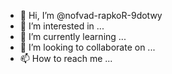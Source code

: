 - 👋 Hi, I’m @nofvad-rapkoR-9dotwy
- 👀 I’m interested in ...
- 🌱 I’m currently learning ...
- 💞️ I’m looking to collaborate on ...
- 📫 How to reach me ...

<!---
nofvad-rapkoR-9dotwy/nofvad-rapkoR-9dotwy is a ✨ special ✨ repository because its `README.md` (this file) appears on your GitHub profile.
You can click the Preview link to take a look at your changes.
--->
